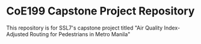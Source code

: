 # CoE199 Capstone Project Repository

This repository is for SSL7's capstone project titled "Air Quality Index-Adjusted Routing for Pedestrians in Metro Manila"
